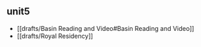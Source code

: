<!-- order:6 -->
## unit5

  - [[drafts/Basin Reading and Video#Basin Reading and Video]]
  - [[drafts/Royal Residency]]
